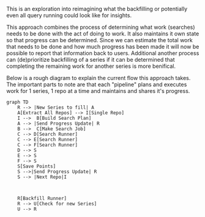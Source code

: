 This is an exploration into reimagining what the backfilling or potentially even all query running could look like for insights.

This approach combines the process of determining what work (searches) needs to be done with the act of doing to work. It also maintains it own state so that progress can be determined. Since we can estimate the total work that needs to be done and how much progress has been made it will now be possible to report that information back to users. Additional another process can (de)prioritize backfilling of a series if it can be determined that completing the remaining work for another series is more benifical.

Below is a rough diagram to explain the current flow this approach takes. The important parts to note are that each "pipeline" plans and executes work for 1 series, 1 repo at a time and maintains and shares it's progress.

```mermaid
graph TD
    R --> |New Series to fill| A
    A[Extract All Repos] --> I[Single Repo]
    I -->  B[Build Search Plan]
    A --> |Send Progress Update| R
    B -->  C[Make Search Job]
    C --> D[Search Runner]
    C --> E[Search Runner]
    C --> F[Search Runner]
    D --> S
    E --> S
    F --> S
    S[Save Points]
    S -->|Send Progress Update| R
    S --> |Next Repo|I



    R[Backfill Runner]
    R --> U[Check for new Series]
    U --> R
```
